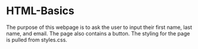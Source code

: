 # HTML-Basics
The purpose of this webpage is to ask the user to input their first name, last name, and email. The page also contains a button. The styling for the page is pulled from styles.css.
